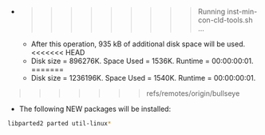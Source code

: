 * >>>>>>>>> Running inst-min-con-cld-tools.sh ...
  * After this operation, 935 kB of additional disk space will be used.
<<<<<<< HEAD
  * Disk size = 896276K. Space Used = 1536K. Runtime = 00:00:00:01.
=======
  * Disk size = 1236196K. Space Used = 1540K. Runtime = 00:00:00:01.
>>>>>>> refs/remotes/origin/bullseye
  * The following NEW packages will be installed:
  ```bash
libparted2 parted util-linux*
  ```

